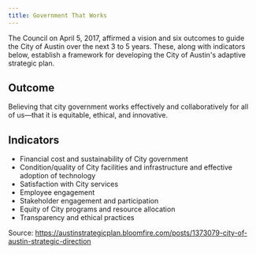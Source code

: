 ```yaml
---
title: Government That Works
---
```


The Council on April 5, 2017, affirmed a vision and six outcomes to guide the City of Austin over the next 3 to 5 years. These, along with indicators below, establish a framework for developing the City of Austin's adaptive strategic plan.

## Outcome

Believing that city government works effectively and collaboratively for all of us—that it is equitable, ethical, and innovative.

## Indicators

* Financial cost and sustainability of City government
* Condition/quality of City facilities and infrastructure and effective adoption of technology
* Satisfaction with City services
* Employee engagement
* Stakeholder engagement and participation
* Equity of City programs and resource allocation
* Transparency and ethical practices

Source: https://austinstrategicplan.bloomfire.com/posts/1373079-city-of-austin-strategic-direction

